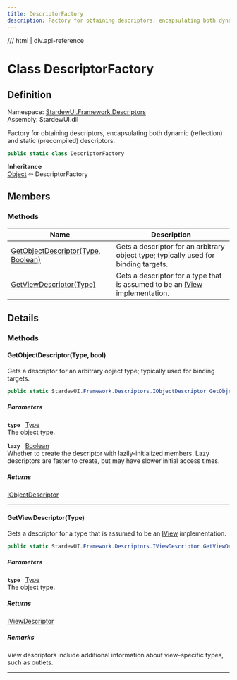 ```yaml
---
title: DescriptorFactory
description: Factory for obtaining descriptors, encapsulating both dynamic (reflection) and static (precompiled) descriptors.
---
```


<link rel="stylesheet" href="/StardewUI/stylesheets/reference.css" />

/// html | div.api-reference

# Class DescriptorFactory

## Definition

<div class="api-definition" markdown>

Namespace: [StardewUI.Framework.Descriptors](index.md)  
Assembly: StardewUI.dll  

</div>

Factory for obtaining descriptors, encapsulating both dynamic (reflection) and static (precompiled) descriptors.

```cs
public static class DescriptorFactory
```

**Inheritance**  
[Object](https://learn.microsoft.com/en-us/dotnet/api/system.object) ⇦ DescriptorFactory

## Members

### Methods

 | Name | Description |
| --- | --- |
| [GetObjectDescriptor(Type, Boolean)](#getobjectdescriptortype-bool) | Gets a descriptor for an arbitrary object type; typically used for binding targets. | 
| [GetViewDescriptor(Type)](#getviewdescriptortype) | Gets a descriptor for a type that is assumed to be an [IView](../../iview.md) implementation. | 

## Details

### Methods

#### GetObjectDescriptor(Type, bool)

Gets a descriptor for an arbitrary object type; typically used for binding targets.

```cs
public static StardewUI.Framework.Descriptors.IObjectDescriptor GetObjectDescriptor(System.Type type, bool lazy);
```

##### Parameters

**`type`** &nbsp; [Type](https://learn.microsoft.com/en-us/dotnet/api/system.type)  
The object type.

**`lazy`** &nbsp; [Boolean](https://learn.microsoft.com/en-us/dotnet/api/system.boolean)  
Whether to create the descriptor with lazily-initialized members. Lazy descriptors are faster to create, but may have slower initial access times.

##### Returns

[IObjectDescriptor](iobjectdescriptor.md)

-----

#### GetViewDescriptor(Type)

Gets a descriptor for a type that is assumed to be an [IView](../../iview.md) implementation.

```cs
public static StardewUI.Framework.Descriptors.IViewDescriptor GetViewDescriptor(System.Type type);
```

##### Parameters

**`type`** &nbsp; [Type](https://learn.microsoft.com/en-us/dotnet/api/system.type)  
The object type.

##### Returns

[IViewDescriptor](iviewdescriptor.md)

##### Remarks

View descriptors include additional information about view-specific types, such as outlets.

-----

